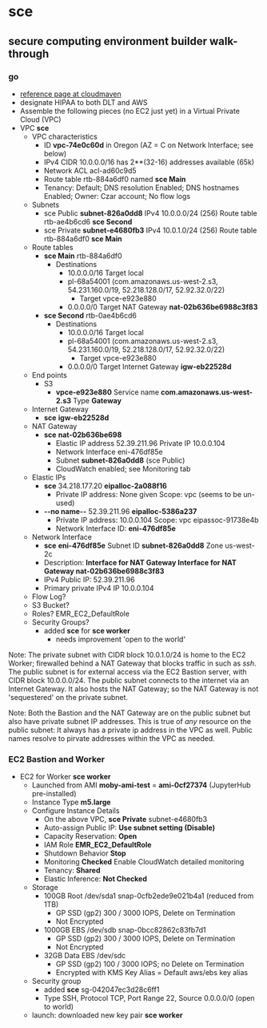 # sce
## secure computing environment builder walk-through

### go

* [reference page at cloudmaven](https://cloudmaven.github.io/documentation/aws_hipaa.html)
* designate HIPAA to both DLT and AWS 
* Assemble the following pieces (no EC2 just yet) in a Virtual Private Cloud (VPC)
* VPC **sce**
  * VPC characteristics
    * ID **vpc-74e0c60d** in Oregon (AZ = C on Network Interface; see below)
    * IPv4 CIDR 10.0.0.0/16 has 2**(32-16) addresses available (65k)
    * Network ACL acl-ad60c9d5
    * Route table rtb-884a6df0 named **sce Main** 
    * Tenancy: Default; DNS resolution Enabled; DNS hostnames Enabled; Owner: Czar account; No flow logs
  * Subnets
    * sce Public **subnet-826a0dd8** IPv4 10.0.0.0/24 (256) Route table rtb-ae4b6cd6 **sce Second**
    * sce Private **subnet-e4680fb3** IPv4 10.0.1.0/24 (256) Route table rtb-884a6df0 **sce Main**
  * Route tables
    * **sce Main** rtb-884a6df0 
      * Destinations 
        * 10.0.0.0/16 Target local
        * pl-68a54001 (com.amazonaws.us-west-2.s3, 54.231.160.0/19, 52.218.128.0/17, 52.92.32.0/22) 
          * Target vpce-e923e880
        * 0.0.0.0/0 Target NAT Gateway **nat-02b636be6988c3f83** 
    * **sce Second** rtb-0ae4b6cd6
      * Destinations
        * 10.0.0.0/16 Target local
        * pl-68a54001 (com.amazonaws.us-west-2.s3, 54.231.160.0/19, 52.218.128.0/17, 52.92.32.0/22)	
          * Target vpce-e923e880
        * 0.0.0.0/0 Target Internet Gateway **igw-eb22528d**
  * End points
    * S3
      * **vpce-e923e880**  Service name **com.amazonaws.us-west-2.s3** Type **Gateway** 
  * Internet Gateway 
    * **sce** **igw-eb22528d** 
  * NAT Gateway
    * **sce** **nat-02b636be698** 
      * Elastic IP address 52.39.211.96 Private IP 10.0.0.104  
      * Network Interface eni-476df85e
      * Subnet **subnet-826a0dd8** (sce Public)
      * CloudWatch enabled; see Monitoring tab
  * Elastic IPs
    * **sce** 34.218.177.20 **eipalloc-2a088f16** 
      * Private IP address: None given Scope: vpc (seems to be un-used)
    * **--no name--** 52.39.211.96 **eipalloc-5386a237** 
      * Private IP address: 10.0.0.104 Scope: vpc eipassoc-91738e4b 
      * Network Interface ID: **eni-476df85e**
  * Network Interface
    * **sce** **eni-476df85e** Subnet ID **subnet-826a0dd8** Zone us-west-2c
    * Description: **Interface for NAT Gateway Interface for NAT Gateway nat-02b636be6988c3f83**
    * IPv4 Public IP: 52.39.211.96
    * Primary private IPv4 IP 10.0.0.104
  * Flow Log?
  * S3 Bucket?
  * Roles? EMR_EC2_DefaultRole
  * Security Groups? 
    * added **sce** for **sce worker**
      * needs improvement 'open to the world'
  
Note: The private subnet with CIDR block 10.0.1.0/24 is home to the EC2 Worker; firewalled behind a NAT Gateway
that blocks traffic in such as *ssh*. The public subnet is for external access via the EC2 Bastion server, with
CIDR block 10.0.0.0/24. The public subnet connects to the internet via an Internet Gateway. It also hosts the 
NAT Gateway; so the NAT Gateway is not 'sequestered' on the private subnet. 


Note: Both the Bastion and the NAT Gateway are on the public subnet but also have private subnet IP addresses.
This is true of *any* resource on the public subnet: It always has a private ip address in the VPC as well. 
Public names resolve to pirvate addresses within the VPC as needed. 


### EC2 Bastion and Worker

* EC2 for Worker **sce worker**
  * Launched from AMI **moby-ami-test** = **ami-0cf27374** (JupyterHub pre-installed)
  * Instance Type **m5.large**
  * Configure Instance Details
    * On the above VPC, **sce Private** subnet-e4680fb3
    * Auto-assign Public IP: **Use subnet setting (Disable)**
    * Capacity Reservation: **Open**
    * IAM Role **EMR_EC2_DefaultRole**
    * Shutdown Behavior **Stop**
    * Monitoring **Checked** Enable CloudWatch detailed monitoring
    * Tenancy: **Shared**
    * Elastic Inference: **Not Checked**
  * Storage
    * 100GB Root /dev/sda1 snap-0cfb2ede9e021b4a1 (reduced from 1TB) 
      * GP SSD (gp2) 300 / 3000 IOPS, Delete on Termination
      * Not Encrypted
    * 1000GB EBS /dev/sdb snap-0bcc82862c83fb7d1
      * GP SSD (gp2) 300 / 3000 IOPS, Delete on Termination
      * Not Encrypted
    * 32GB Data EBS /dev/sdc 
      * GP SSD (gp2) 100 / 3000 IOPS; no Delete on Termination
      * Encrypted with KMS Key Alias = Default aws/ebs key alias
  * Security group
    * added **sce** sg-042047ec3d28c6ff1 
    * Type SSH, Protocol TCP, Port Range 22, Source 0.0.0.0/0 (open to world)
  * launch: downloaded new key pair **sce worker** 
  
    
  
